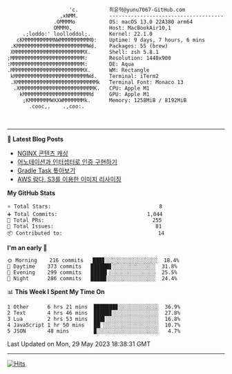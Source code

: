 
```text
                    'c.          최윤혁@yunu7067-GitHub.com
                 ,xNMM.          -------------------------------------
               .OMMMMo           OS: macOS 13.0 22A380 arm64
               OMMM0,            Host: MacBookAir10,1
     .;loddo:' loolloddol;.      Kernel: 22.1.0
   cKMMMMMMMMMMNWMMMMMMMMMM0:    Uptime: 9 days, 7 hours, 6 mins
 .KMMMMMMMMMMMMMMMMMMMMMMMWd.    Packages: 55 (brew)
 XMMMMMMMMMMMMMMMMMMMMMMMX.      Shell: zsh 5.8.1
;MMMMMMMMMMMMMMMMMMMMMMMM:       Resolution: 1440x900
:MMMMMMMMMMMMMMMMMMMMMMMM:       DE: Aqua
.MMMMMMMMMMMMMMMMMMMMMMMMX.      WM: Rectangle
 kMMMMMMMMMMMMMMMMMMMMMMMMWd.    Terminal: iTerm2
 .XMMMMMMMMMMMMMMMMMMMMMMMMMMk   Terminal Font: Monaco 13
  .XMMMMMMMMMMMMMMMMMMMMMMMMK.   CPU: Apple M1
    kMMMMMMMMMMMMMMMMMMMMMMd     GPU: Apple M1
     ;KMMMMMMMWXXWMMMMMMMk.      Memory: 1258MiB / 8192MiB
       .cooc,.    .,coo:.

```

<br />

---

<!--START_SECTION:msrm-->

**📕  Latest Blog Posts**

- [NGINX 콘텐츠 캐싱](https://yunu7067.github.io/p/nginx-content-caching/)
- [어노테이션과 인터셉터로 인증 구현하기](https://yunu7067.github.io/p/impl-spring-auth-using-interceptor/)
- [Gradle Task 톺아보기](https://yunu7067.github.io/p/gradle-tasks/)
- [AWS 람다, S3를 이용한 이미지 리사이징](https://yunu7067.github.io/p/image-resize-for-aws-lambda/)

**My GitHub Stats**
```text
⭐ Total Stars:                                   8
➕ Total Commits:                             1,044
🔀 Total PRs:                                   255
🚩 Total Issues:                                 81
📦 Contributed to:                               14
```

**I'm an early 🐤**
```text
🌞 Morning    216 commits   ███▊░░░░░░░░░░░░░░░░░  18.4%
🌆 Daytime    373 commits   ██████▋░░░░░░░░░░░░░░  31.8%
🌃 Evening    299 commits   █████▎░░░░░░░░░░░░░░░  25.5%
🌙 Night      286 commits   █████░░░░░░░░░░░░░░░░  24.4%
```

📊 **This Week I Spent My Time On**
```text
1 Other      6 hrs 21 mins  ███████▊░░░░░░░░░░░░░  36.9%
2 Text       4 hrs 46 mins  █████▊░░░░░░░░░░░░░░░  27.8%
3 Lua        2 hrs 53 mins  ███▌░░░░░░░░░░░░░░░░░  16.8%
4 JavaScript 1 hr 50 mins   ██▏░░░░░░░░░░░░░░░░░░  10.7%
5 JSON       48 mins        ▉░░░░░░░░░░░░░░░░░░░░   4.7%
```

Last Updated on Mon, 29 May 2023 18:38:31 GMT

<!--END_SECTION:msrm-->

---

<!-- https://hits.seeyoufarm.com -->  
[![Hits](https://hits.seeyoufarm.com/api/count/incr/badge.svg?url=https%3A%2F%2Fgithub.com%2Fyunu7067&count_bg=%2379C83D&title_bg=%23555555&icon=&icon_color=%23E7E7E7&title=Visited&edge_flat=true)](https://hits.seeyoufarm.com)
